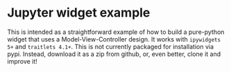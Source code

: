 # Jupyter widget example

This is intended as a straightforward example of how to build a pure-python widget that uses a Model-View-Controller design. It works with `ipywidgets 5+` and `traitlets 4.1+`. This is not currently packaged for installation via pypi. Instead, download it as a zip from github, or, even better, clone it and improve it!
